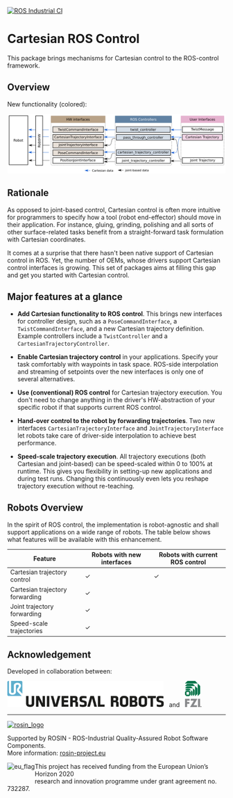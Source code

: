 [![ROS Industrial
CI](https://github.com/fzi-forschungszentrum-informatik/cartesian_ros_control/actions/workflows/industrial_ci_action.yml/badge.svg?branch=master&event=push)](https://github.com/fzi-forschungszentrum-informatik/cartesian_ros_control/actions)

# Cartesian ROS Control

This package brings mechanisms for Cartesian control to the ROS-control framework.

## Overview

New functionality (colored):

![Colored: New contributions from this package](./cartesian_ros_control/doc/cartesian_ros_control.png)


## Rationale

As opposed to joint-based control, Cartesian control is often more intuitive for programmers to specify how a tool (robot end-effector) should move in their application.
For instance, gluing, grinding, polishing and all sorts of other surface-related tasks benefit from a straight-forward task formulation with Cartesian coordinates.

It comes at a surprise that there hasn't been native support of Cartesian control in ROS. Yet, the number of OEMs, whose drivers support Cartesian control interfaces is growing.
This set of packages aims at filling this gap and get you started with Cartesian control.


## Major features at a glance
- **Add Cartesian functionality to ROS control**. This brings new interfaces for
  controller design, such as a ```PoseCommandInterface```, a ```TwistCommandInterface```, and a new Cartesian trajectory  definition. Example controllers include a ```TwistController``` and a ```CartesianTrajectoryController```. 

- **Enable Cartesian trajectory control** in your applications. Specify your task comfortably with 
  waypoints in task space. ROS-side interpolation and streaming of setpoints over the new interfaces is only one of several alternatives. 

- **Use (conventional) ROS control** for Cartesian trajectory execution.  You don't need to change anything in the driver's HW-abstraction of your specific robot if that supports current ROS control.

- **Hand-over control to the robot by forwarding trajectories**.
Two new interfaces ```CartesianTrajectoryInterface``` and ```JointTrajectoryInterface``` let robots take care of driver-side interpolation to achieve best performance.

- **Speed-scale trajectory execution**. All trajectory executions (both Cartesian and joint-based) can be speed-scaled within 0 to 100% at runtime. This gives you flexibility in setting-up new applications and during test runs. Changing this continuously even lets you reshape trajectory execution without re-teaching. 

## Robots Overview
In the spirit of ROS control, the implementation is robot-agnostic and shall support applications on a wide range of robots. The table below shows what features will be available with this enhancement.

| Feature | Robots with new interfaces | Robots with current ROS control |
| -------- | -------- | --- |
| Cartesian trajectory control | &check; | &check; |
| Cartesian trajectory forwarding | &check; | |
| Joint trajectory forwarding | &check;  | |
| Speed-scale trajectories | &check; |  |


## Acknowledgement
Developed in collaboration between:

[<img height="60" alt="Universal Robots A/S" src="cartesian_ros_control/doc/resources/ur_logo.jpg">](https://www.universal-robots.com/) &nbsp; and &nbsp;
[<img height="60" alt="FZI Research Center for Information Technology" src="cartesian_ros_control/doc/resources/fzi_logo.png">](https://www.fzi.de).

***
<!-- 
    ROSIN acknowledgement from the ROSIN press kit
    @ https://github.com/rosin-project/press_kit
-->

<a href="http://rosin-project.eu">
  <img src="http://rosin-project.eu/wp-content/uploads/rosin_ack_logo_wide.png" 
       alt="rosin_logo" height="60" >
</a>

Supported by ROSIN - ROS-Industrial Quality-Assured Robot Software Components.  
More information: <a href="http://rosin-project.eu">rosin-project.eu</a>

<img src="http://rosin-project.eu/wp-content/uploads/rosin_eu_flag.jpg" 
     alt="eu_flag" height="45" align="left" >  

This project has received funding from the European Union’s Horizon 2020  
research and innovation programme under grant agreement no. 732287. 

